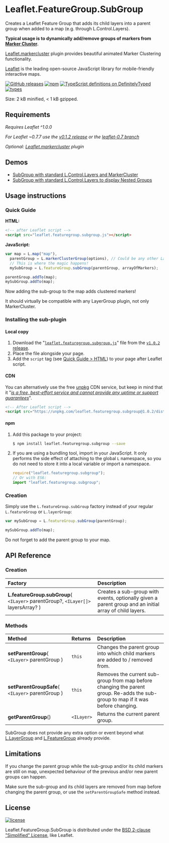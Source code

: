 <!-- ##########################################################################
NOTE TO CONTRIBUTOR:
this README is automatically generated from build/readme.template.md.
Should you need to modify the README, please make your modifications on
the template file.
########################################################################### -->

# Leaflet.FeatureGroup.SubGroup

Creates a Leaflet Feature Group that adds its child layers into a parent group
when added to a map (e.g. through L.Control.Layers).

**Typical usage is to dynamically add/remove groups of markers from
[Marker Cluster](https://github.com/Leaflet/Leaflet.markercluster).**

[Leaflet.markercluster](https://github.com/Leaflet/Leaflet.markercluster) plugin
provides beautiful animated Marker Clustering functionality.

[Leaflet](http://leafletjs.com/) is the leading open-source JavaScript library
for mobile-friendly interactive maps.

[![GitHub releases](https://img.shields.io/github/release/ghybs/leaflet.featuregroup.subgroup.svg?label=GitHub)](https://github.com/ghybs/Leaflet.FeatureGroup.SubGroup/releases)
[![npm](https://img.shields.io/npm/v/leaflet.featuregroup.subgroup.svg)](https://www.npmjs.com/package/leaflet.featuregroup.subgroup)
[![TypeScript definitions on DefinitelyTyped](https://definitelytyped.org/badges/standard.svg)](https://definitelytyped.org)
[![types](https://img.shields.io/npm/types/@types/leaflet.featuregroup.subgroup)](https://www.npmjs.com/package/@types/leaflet.featuregroup.subgroup)

Size: 2 kB minified, < 1 kB gzipped.

## Requirements

_Requires Leaflet ^1.0.0_

_For Leaflet ~0.7.7 use the [v0.1.2 release](https://github.com/ghybs/Leaflet.FeatureGroup.SubGroup/releases/tag/v0.1.2) or the [leaflet-0.7 branch](https://github.com/ghybs/Leaflet.FeatureGroup.SubGroup/tree/leaflet-0.7)_

_Optional: [Leaflet.markercluster](https://github.com/Leaflet/Leaflet.markercluster) plugin_

## Demos

- [SubGroup with standard L.Control.Layers and MarkerCluster](https://ghybs.github.io/Leaflet.FeatureGroup.SubGroup/examples/subGroup-markercluster-controlLayers-realworld.388.html)
- [SubGroup with standard L.Control.Layers to display Nested Groups](https://ghybs.github.io/Leaflet.FeatureGroup.SubGroup/examples/subGroup-controlLayers-nestedGroups.html)

## Usage instructions

### Quick Guide

**HTML:**

```html
<!-- after Leaflet script -->
<script src="leaflet.featuregroup.subgroup.js"></script>
```

**JavaScript:**

```javascript
var map = L.map("map"),
  parentGroup = L.markerClusterGroup(options), // Could be any other Layer Group type.
  // This is where the magic happens!
  mySubGroup = L.featureGroup.subGroup(parentGroup, arrayOfMarkers);

parentGroup.addTo(map);
mySubGroup.addTo(map);
```

Now adding the sub-group to the map adds clustered markers!

It should virtually be compatible with any LayerGroup plugin, not only MarkerCluster.

### Installing the sub-plugin

#### Local copy

1. Download the "<a href="https://github.com/ghybs/Leaflet.FeatureGroup.SubGroup/releases/download/v1.0.2/leaflet.featuregroup.subgroup.js">`leaflet.featuregroup.subgroup.js`</a>" file from the [`v1.0.2` release](https://github.com/ghybs/Leaflet.FeatureGroup.SubGroup/releases/tag/v1.0.2).
2. Place the file alongside your page.
3. Add the `script` tag (see [Quick Guide > HTML](#quick-guide)) to your page after Leaflet script.

#### CDN

You can alternatively use the free [unpkg](https://unpkg.com) CDN service, but keep in mind that it "[_is a free, best-effort service and cannot provide any uptime or support guarantees_](https://unpkg.com/#/about)".

```html
<!-- After Leaflet script -->
<script src="https://unpkg.com/leaflet.featuregroup.subgroup@1.0.2/dist/leaflet.featuregroup.subgroup.js"></script>
```

#### npm

1. Add this package to your project:

   ```bash
   $ npm install leaflet.featuregroup.subgroup --save
   ```

2. If you are using a bundling tool, import in your JavaScript.
   It only performs the side effect of attaching to the global `L` namespace,
   so you do not need to store it into a local variable or import a namespace.
   ```javascript
   require("leaflet.featuregroup.subgroup");
   // Or with ES6:
   import "leaflet.featuregroup.subgroup";
   ```

### Creation

Simply use the `L.featureGroup.subGroup` factory instead of your regular `L.featureGroup` or `L.layerGroup`:

```javascript
var mySubGroup = L.featureGroup.subGroup(parentGroup);

mySubGroup.addTo(map);
```

Do not forget to add the parent group to your map.

## API Reference

### Creation

| Factory                                                                           | Description                                                                                            |
| :-------------------------------------------------------------------------------- | :----------------------------------------------------------------------------------------------------- |
| **L.featureGroup.subGroup**( `<ILayer>` parentGroup?, `<ILayer[]>` layersArray? ) | Creates a sub-group with events, optionally given a parent group and an initial array of child layers. |

### Methods

| Method                                           | Returns    | Description                                                                                                                      |
| :----------------------------------------------- | :--------- | :------------------------------------------------------------------------------------------------------------------------------- |
| **setParentGroup**( `<ILayer>` parentGroup )     | `this`     | Changes the parent group into which child markers are added to / removed from.                                                   |
| **setParentGroupSafe**( `<ILayer>` parentGroup ) | `this`     | Removes the current sub-group from map before changing the parent group. Re-adds the sub-group to map if it was before changing. |
| **getParentGroup**()                             | `<ILayer>` | Returns the current parent group.                                                                                                |

SubGroup does not provide any extra option or event beyond what
[L.LayerGroup](http://leafletjs.com/reference.html#layergroup) and
[L.FeatureGroup](http://leafletjs.com/reference.html#featuregroup) already provide.

## Limitations

If you change the parent group while the sub-group and/or its child markers are still on map, unexpected behaviour of the previous and/or new parent groups can happen.

Make sure the sub-group and its child layers are removed from map before changing the parent group, or use the `setParentGroupSafe` method instead.

## License

[![license](https://img.shields.io/github/license/ghybs/leaflet.featuregroup.subgroup.svg)](LICENSE)

Leaflet.FeatureGroup.SubGroup is distributed under the [BSD 2-clause "Simplified" License](http://choosealicense.com/licenses/bsd-2-clause/), like Leaflet.
